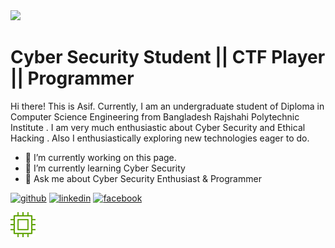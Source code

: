 <img src="https://media.licdn.com/dms/image/v2/D5616AQHIpL6aJpQ0lw/profile-displaybackgroundimage-shrink_350_1400/B56ZV6tjGIHoAY-/0/1741520516223?e=1747267200&v=beta&t=SYAG-Fx-w_RAdVaGW46AwbW3zxY8L3Ry_QuzflswaAw">
<h1>Cyber Security Student || CTF Player || Programmer</h1> 


<p>
Hi there! This is Asif. Currently, I am an undergraduate student of Diploma in Computer Science Engineering from Bangladesh Rajshahi Polytechnic Institute . I am very much enthusiastic about Cyber Security and Ethical Hacking . Also I enthusiastically exploring new technologies eager to do.

</p>

- 🔭 I’m currently working on this page. 
- 🌱 I’m currently learning Cyber Security 
- 💬 Ask me about Cyber Security Enthusiast & Programmer 


[<img src='https://cdn.jsdelivr.net/npm/simple-icons@3.0.1/icons/github.svg' alt='github' height='40'>](https://github.com/https://github.com/AA-Asif)  [<img src='https://cdn.jsdelivr.net/npm/simple-icons@3.0.1/icons/linkedin.svg' alt='linkedin' height='40'>](https://www.linkedin.com/in/https://www.linkedin.com/in/md-asif83//) [<img src='https://cdn.jsdelivr.net/npm/simple-icons@3.0.1/icons/facebook.svg' alt='facebook' height='40'>](https://www.facebook.com/https://www.facebook.com/md.asif.932770)  
 

<a href='https://docs.github.com/en/developers'><img src='https://raw.githubusercontent.com/acervenky/animated-github-badges/master/assets/devbadge.gif' width='40' height='40'></a> 





